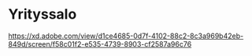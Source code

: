 # Yrityssalo

https://xd.adobe.com/view/d1ce4685-0d7f-4102-88c2-8c3a969b42eb-849d/screen/f58c01f2-e535-4739-8903-cf2587a96c76
